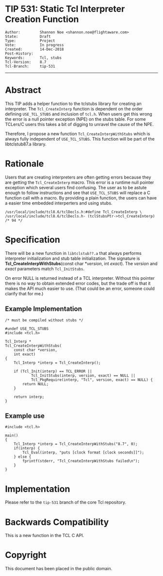 # TIP 531: Static Tcl Interpreter Creation Function
	Author:         Shannon Noe <shannon.noe@flightaware.com>
	State:          Draft
	Type:           Project
	Vote:           In progress
	Created:        14-Dec-2018
	Post-History:  
	Keywords:       Tcl, stubs
	Tcl-Version:    8.7
	Tcl-Branch:     tip-531
----

# Abstract

This TIP adds a helper function to the tclstubs library for creating an interpreter.
The `Tcl_CreateInterp` function is dependent on the order defining `USE_TCL_STUBS` and inclusion of `tcl.h`.
When users get this wrong the error is a null pointer exception (NPE) on the stubs table.
For some TCLers/C users this takes a bit of digging to unravel the cause of the NPE.

Therefore, I propose a new function `Tcl_CreateInterpWithStubs` which is always fully independent of `USE_TCL_STUBS`. 
This function will be part of the libtclstub87.a library.

# Rationale

Users that are creating interpreters are often getting errors because they are getting the `Tcl_CreateInterp` macro.
This error is a runtime null pointer exception which several users find confusing.
The user as to be astute enough to follow instructions and see that `USE_TCL_STUBS` will replace a C function call with a macro.
By providing a plain function, the users can have a easier time embedded interperters and using stubs.

    /usr/local/include/tcl8.6/tclDecls.h:#define Tcl_CreateInterp \
    /usr/local/include/tcl8.6/tclDecls.h- (tclStubsPtr->tcl_CreateInterp) /* 94 */

# Specification

There will be a new function in `libtclstub??.a` that always performs interpreter initialization and stub table initialization.
The signature is **Tcl\_CreateInterpWithStubs**(const char \*_version_, int _exact_).
The _version_ and _exact_ parameters match `Tcl_InitStubs`.

On error NULL is returned instead of a TCL interpreter.
Without this pointer there is no way to obtain extended error codes, but the trade off is that it makes the API much easier to use.
(That could be an error, someone could clarify that for me.)

## Example Implementation

    /* must be compiled without stubs */

    #undef USE_TCL_STUBS
    #include <tcl.h>

    Tcl_Interp *
    Tcl_CreateInterpWithStubs(
        const char *version,
        int exact)
    {
        Tcl_Interp *interp = Tcl_CreateInterp();

        if (Tcl_Init(interp) == TCL_ERROR ||
                Tcl_InitStubs(interp, version, exact) == NULL ||
                Tcl_PkgRequire(interp, "Tcl", version, exact) == NULL) {
            return NULL;
        }

        return interp;
    }

## Example use

    #include <tcl.h>

    main()
    {
        Tcl_Interp *interp = Tcl_CreateInterpWithStubs("8.7", 0);
        if(interp) {
            Tcl_Eval(interp, "puts [clock format [clock seconds]]");
        } else {
            fprintf(stderr, "Tcl_CreateInterpWithStubs failed\n");
        }
    }


# Implementation

Please refer to the `tip-531` branch of the core Tcl repository.

# Backwards Compatibility

This is a new function in the TCL C API.

# Copyright

This document has been placed in the public domain.
